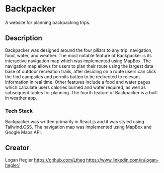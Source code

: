 # Backpacker

A website for planning backpacking trips. 

## Description

Backpacker was designed around the four pillars to any trip: navigation, food, water, and weather. The most notable feature of Backpacker is its interactive navigation map 
which was implemented using MapBox. The navigation map allows for users to plan their route using the largest data base of outdoor recreation trails, after deciding on a route 
users can click the find campsites and permits button to be redirected to relevant information in real time. Other features include a food and water pages which calculate users 
calories burned and water required, as well as subsequent tables for planning. The fourth feature of Backpacker is a built in weather app. 
### Tech Stack

Backpacker was written primarily in React.js and it was styled using Tailwind.CSS. The navigation map was implemented using MapBox and Google Maps API. 

## Creator

Logan Hegler 
https://github.com/Ltheg
https://www.linkedin.com/in/logan-hegler/
